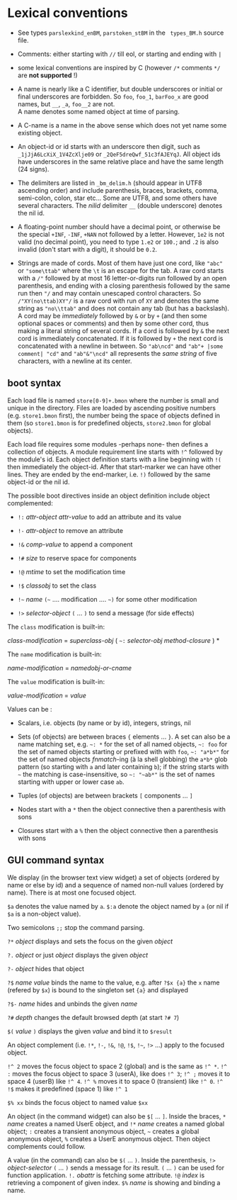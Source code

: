 <!-- file bootsyntax.md -->

# Lexical conventions #

* See types `parslexkind_enBM`, `parstoken_stBM` in the ` types_BM.h`
  source file.

* Comments: either starting with `//` till eol, or starting and ending
  with `|`

* some lexical conventions are inspired by C (however `/*`
  comments `*/` are **not supported** !)
  
* A name is nearly like a C identifier, but double underscores or
  initial or final underscores are forbidden. So `foo`, `foo_1`,
  `barFoo_x` are good names, but `__`, `_a`, `foo__2` are not.  
  A name denotes some named object at time of parsing.
  
* A C-name is a name in the above sense which does not yet name
  some existing object.

* An object-id or id starts with an underscore then digit, such as
  `_1jJjA6LcXiX_1V4ZcXlje09` or `_2QeF5dreQwf_51c3fAJEYqJ`. All object
  ids have underscores in the same relative place and have the same
  length (24 signs).
  
* The delimiters are listed in `_bm_delim.h` (should appear in UTF8
  ascending order) and include parenthesis, braces, brackets, comma,
  semi-colon, colon, star etc... Some are UTF8, and some others have
  several characters. The *nilid* delimiter `__` (double underscore)
  denotes the nil id.
  
* A floating-point number should have a decimal point, or otherwise be
  the special `+INF`, `-INF`, `+NAN` not followed by a
  letter. However, `1e2` is not valid (no decimal point), you need to
  type `1.e2` or `100.`; and `.2` is also invalid (don't start with a
  digit), it should be `0.2`.

* Strings are made of cords. Most of them have just one cord, like
  `"abc"` or `"some\ttab"` where the `\t` is an escape for the tab. A
  raw cord starts with a `/"` followed by at most 16 letter-or-digits
  run followed by an open parenthesis, and ending with a closing parenthesis
  followed by the same run then `"/`  and may contain unescaped
  control characters. So `/"XY(no\ttab)XY"/` is a raw cord with run of
  `XY` and denotes the same string as `"no\\ttab"` and does not
  contain any tab (but has a backslash). A cord may be *immediately*
  followed by `&` or by `+` (and then some optional spaces or
  comments) and then by some other cord, thus making a literal string
  of several cords. If a cord is followed by `&` the next cord is
  immediately concatenated. If it is followed by `+` the next cord is
  concatenated with a newline in between. So `"ab\ncd"` and `"ab"+
  |some comment| "cd"` and `"ab"&"\ncd"` all represents the *same
  string* of five characters, with a newline at its center.

## boot syntax

Each load file is named `store[0-9]+.bmon` where the number is small
and unique in the directory. Files are loaded by ascending positive
numbers (e.g. `store1.bmon` first), the number being the space of
objects defined in them (so `store1.bmon` is for predefined objects,
`store2.bmon` for global objects).

Each load file requires some modules -perhaps none- then defines a
collection of objects. A module requirement line starts with `!^`
followed by the module's id.  Each object definition starts with a
line beginning with `!(` then immediately the object-id. After that
start-marker we can have other lines. They are ended by the
end-marker, i.e. `!)` followed by the same object-id or the nil id.

The possible boot directives inside an object definition include
object complemented:

* `!:` *attr-object* *attr-value* to add an attribute and its value

* `!-` *attr-object* to remove an attribute

* `!&` *comp-value* to append a component

* `!#` *size* to reserve space for components

* `!@` *mtime*  to set the modification time

* `!$` *classobj* to set the class

* `!~` *name* `(~` .... modification .... `~)` for some other modification

* `!>` *selector-object* `(` ... `)` to send a message (for side effects)

The `class`  modification is built-in:

*class-modification* = *superclass-obj* ( `~:` *selector-obj* *method-closure* ) *


The `name` modification is built-in:

*name-modification* = *namedobj-or-cname*

The `value` modification is built-in:

*value-modification* = *value*


Values can be :

* Scalars, i.e. objects (by name or by id), integers, strings, nil

* Sets (of objects) are between braces `{` elements ... `}`.  A set
can also be a name matching set, e.g. `~: *` for the set of all named
objects, `~: foo` for the set of named objects starting or prefixed
with with `foo`, `~: "a*b*"` for the set of named objects
*fnmatch*-ing (à la shell globbing) the `a*b*` glob pattern (so
starting with `a` and later containing `b`); if the string starts with
`~` the matching is case-insensitive, so `~: "~ab*"` is the set of
names starting with upper or lower case `ab`.

* Tuples (of objects) are between brackets `[` components ... `]`

* Nodes start with a `*` then the object connective then a parenthesis
  with sons
  
* Closures start with a `%` then the object connective then a parenthesis
  with sons

## GUI command syntax

We display (in the browser text view widget) a set of objects (ordered
by name or else by id) and a sequence of named non-null values
(ordered by name). There is at most one focused object.

`$a` denotes the value named by `a`. `$:a` denote the object named by
`a` (or nil if `$a` is a non-object value).

Two semicolons `;;` stop the command parsing.

`?*` *object* displays and sets the focus on the given *object*

`?.` *object* or just *object* displays the given *object*

`?-` *object* hides that object

`?$` *name* *value* binds the name to the value, e.g. after `?$x {a}` the `x` name (refered by `$x`) is bound to the singleton set `{a}` and displayed

`?$-` *name* hides and unbinds the given *name*

`?#` *depth* changes the default browsed depth (at start `?# 7`)

`$(` *value* `)` displays the given *value* and bind it to `$result`

An object complement (i.e. `!*`, `!-`, `!&`, `!@`, `!$`, `!~`, `!>`
...) apply to the focused object.

`!^ 2` moves the focus object to space 2 (global) and is the same as
`!^ *`.  `!^ :` moves the focus object to space 3 (userA), like does
`!^ 3`; `!^ ;` moves it to space 4 (userB) like `!^ 4`. `!^ %` moves
it to space 0 (transient) like `!^ 0`. `!^ !$` makes it predefined
(space 1) like `!^ 1`

`$% xx` binds the focus object to named value `$xx` 


An object (in the command widget) can also be `$[` ... `]`.  Inside
the braces, `*` *name* creates a named UserE object, and `!*` *name*
creates a named global object; `:` creates a transient anonymous
object, `~` creates a global anonymous object, `%` creates a UserE
anonymous object. Then object complements could follow.

A value (in the command) can also be `$(` ... `)`. Inside the
parenthesis, `!>` *object-selector* `(` ...  `)` sends a message for
its result. `(` ... `)` can be used for function application. `!.`
*obattr* is fetching some attribute. `!@` *index* is retrieving a
component of given index. `$%` *name* is showing and binding a name.
